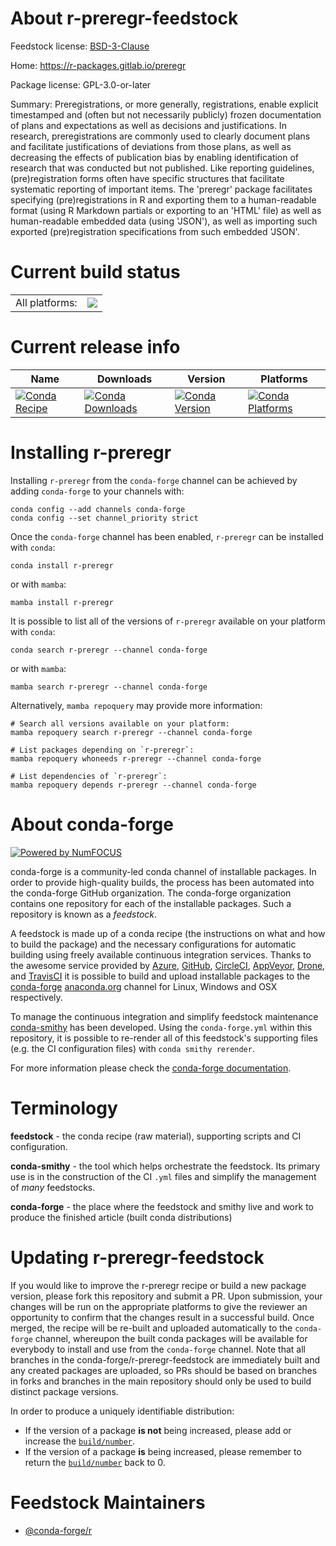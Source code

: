 About r-preregr-feedstock
=========================

Feedstock license: [BSD-3-Clause](https://github.com/conda-forge/r-preregr-feedstock/blob/main/LICENSE.txt)

Home: https://r-packages.gitlab.io/preregr

Package license: GPL-3.0-or-later

Summary: Preregistrations, or more generally, registrations, enable explicit timestamped and (often but not necessarily publicly) frozen documentation of plans and expectations as well as decisions and justifications. In research, preregistrations are commonly used to clearly document plans and facilitate justifications of deviations from those plans, as well as decreasing the effects of publication bias by enabling identification of research that was conducted but not published. Like reporting guidelines, (pre)registration forms often have specific structures that facilitate systematic reporting of important items. The 'preregr' package facilitates specifying (pre)registrations in R and exporting them to a human-readable format (using R Markdown partials or exporting to an 'HTML' file) as well as human-readable embedded data (using 'JSON'), as well as importing such exported (pre)registration specifications from such embedded 'JSON'.

Current build status
====================


<table><tr><td>All platforms:</td>
    <td>
      <a href="https://dev.azure.com/conda-forge/feedstock-builds/_build/latest?definitionId=14245&branchName=main">
        <img src="https://dev.azure.com/conda-forge/feedstock-builds/_apis/build/status/r-preregr-feedstock?branchName=main">
      </a>
    </td>
  </tr>
</table>

Current release info
====================

| Name | Downloads | Version | Platforms |
| --- | --- | --- | --- |
| [![Conda Recipe](https://img.shields.io/badge/recipe-r--preregr-green.svg)](https://anaconda.org/conda-forge/r-preregr) | [![Conda Downloads](https://img.shields.io/conda/dn/conda-forge/r-preregr.svg)](https://anaconda.org/conda-forge/r-preregr) | [![Conda Version](https://img.shields.io/conda/vn/conda-forge/r-preregr.svg)](https://anaconda.org/conda-forge/r-preregr) | [![Conda Platforms](https://img.shields.io/conda/pn/conda-forge/r-preregr.svg)](https://anaconda.org/conda-forge/r-preregr) |

Installing r-preregr
====================

Installing `r-preregr` from the `conda-forge` channel can be achieved by adding `conda-forge` to your channels with:

```
conda config --add channels conda-forge
conda config --set channel_priority strict
```

Once the `conda-forge` channel has been enabled, `r-preregr` can be installed with `conda`:

```
conda install r-preregr
```

or with `mamba`:

```
mamba install r-preregr
```

It is possible to list all of the versions of `r-preregr` available on your platform with `conda`:

```
conda search r-preregr --channel conda-forge
```

or with `mamba`:

```
mamba search r-preregr --channel conda-forge
```

Alternatively, `mamba repoquery` may provide more information:

```
# Search all versions available on your platform:
mamba repoquery search r-preregr --channel conda-forge

# List packages depending on `r-preregr`:
mamba repoquery whoneeds r-preregr --channel conda-forge

# List dependencies of `r-preregr`:
mamba repoquery depends r-preregr --channel conda-forge
```


About conda-forge
=================

[![Powered by
NumFOCUS](https://img.shields.io/badge/powered%20by-NumFOCUS-orange.svg?style=flat&colorA=E1523D&colorB=007D8A)](https://numfocus.org)

conda-forge is a community-led conda channel of installable packages.
In order to provide high-quality builds, the process has been automated into the
conda-forge GitHub organization. The conda-forge organization contains one repository
for each of the installable packages. Such a repository is known as a *feedstock*.

A feedstock is made up of a conda recipe (the instructions on what and how to build
the package) and the necessary configurations for automatic building using freely
available continuous integration services. Thanks to the awesome service provided by
[Azure](https://azure.microsoft.com/en-us/services/devops/), [GitHub](https://github.com/),
[CircleCI](https://circleci.com/), [AppVeyor](https://www.appveyor.com/),
[Drone](https://cloud.drone.io/welcome), and [TravisCI](https://travis-ci.com/)
it is possible to build and upload installable packages to the
[conda-forge](https://anaconda.org/conda-forge) [anaconda.org](https://anaconda.org/)
channel for Linux, Windows and OSX respectively.

To manage the continuous integration and simplify feedstock maintenance
[conda-smithy](https://github.com/conda-forge/conda-smithy) has been developed.
Using the ``conda-forge.yml`` within this repository, it is possible to re-render all of
this feedstock's supporting files (e.g. the CI configuration files) with ``conda smithy rerender``.

For more information please check the [conda-forge documentation](https://conda-forge.org/docs/).

Terminology
===========

**feedstock** - the conda recipe (raw material), supporting scripts and CI configuration.

**conda-smithy** - the tool which helps orchestrate the feedstock.
                   Its primary use is in the construction of the CI ``.yml`` files
                   and simplify the management of *many* feedstocks.

**conda-forge** - the place where the feedstock and smithy live and work to
                  produce the finished article (built conda distributions)


Updating r-preregr-feedstock
============================

If you would like to improve the r-preregr recipe or build a new
package version, please fork this repository and submit a PR. Upon submission,
your changes will be run on the appropriate platforms to give the reviewer an
opportunity to confirm that the changes result in a successful build. Once
merged, the recipe will be re-built and uploaded automatically to the
`conda-forge` channel, whereupon the built conda packages will be available for
everybody to install and use from the `conda-forge` channel.
Note that all branches in the conda-forge/r-preregr-feedstock are
immediately built and any created packages are uploaded, so PRs should be based
on branches in forks and branches in the main repository should only be used to
build distinct package versions.

In order to produce a uniquely identifiable distribution:
 * If the version of a package **is not** being increased, please add or increase
   the [``build/number``](https://docs.conda.io/projects/conda-build/en/latest/resources/define-metadata.html#build-number-and-string).
 * If the version of a package **is** being increased, please remember to return
   the [``build/number``](https://docs.conda.io/projects/conda-build/en/latest/resources/define-metadata.html#build-number-and-string)
   back to 0.

Feedstock Maintainers
=====================

* [@conda-forge/r](https://github.com/orgs/conda-forge/teams/r/)

